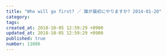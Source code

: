 ```yaml
---
title: "Who will go first? ／ 誰が最初にやりますか? 2014-01-20"
category: 
tags: 
created_at: 2018-10-05 12:59:29 +0900
updated_at: 2018-10-05 12:59:29 +0900
published: true
number: 11086
---
```



